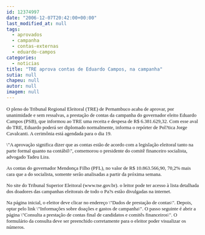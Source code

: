 ```yaml
---
id: 12374997
date: "2006-12-07T20:42:00+00:00"
last_modified_at: null
tags:
  - aprovados
  - campanha
  - contas-externas
  - eduardo-campos
categories:
  - noticias
title: "TRE aprova contas de Eduardo Campos, na campanha"
sutia: null
chapeu: null
autor: null
imagem: null
---
```

<p><FONT size=2></p>
<p><P><FONT face=Verdana>O pleno do Tribunal Regional Eleitoral (TRE) de Pernambuco acaba de aprovar, por unanimidade e sem ressalvas, a prestação de contas da campanha do governador eleito Eduardo Campos (PSB), que informou ao TRE uma receita e despesa de R$ 6.381.629,32. Com esse aval do TRE, Eduardo poderá ser diplomado normalmente, informa o repórter de Pol?tica Jorge Cavalcanti. A cerimônia está agendada para o dia 19.</FONT></P></p>
<p><P><FONT face=Verdana>\"A aprovação significa dizer que as contas estão de acordo com a legislação eleitoral tanto na parte formal quanto na contábil\", comemorou o presidente do comitê financeiro socialista, advogado Tadeu Lira. </FONT></P></p>
<p><P><FONT face=Verdana>As contas do governador Mendonça Filho (PFL), no valor de R$ 10.863.566,90, 70,2% mais cara que a do socialista, somente serão analisadas a partir da próxima semana. </FONT></P></p>
<p><P><FONT face=Verdana>No site do Tribunal Superior Eleitoral (www.tse.gov.br). o leitor pode ter acesso à lista detalhada dos doadores das campanhas eleitorais de todo o Pa?s estão divulgadas na internet. </FONT></P></p>
<p><P><FONT face=Verdana>Na página inicial, o eleitor deve clicar no endereço \"Dados de prestação de contas\". Depois, optar pelo link \"Informações sobre doações e gastos de campanha\". O passo seguinte é abrir a página \"Consulta a prestação de contas final de candidatos e comitês financeiros\". O formulário da consulta deve ser preenchido corretamente para o eleitor poder visualizar os números.</FONT></P></FONT> </p>
